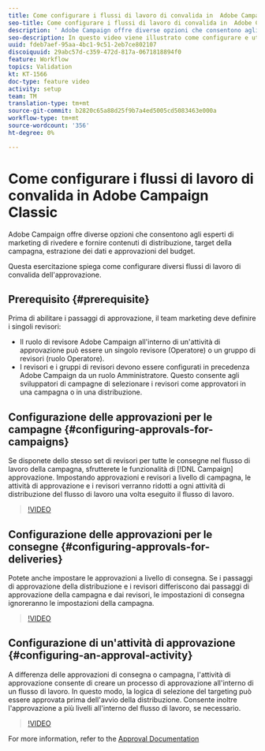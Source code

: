 ```yaml
---
title: Come configurare i flussi di lavoro di convalida in  Adobe Campaign Classic
seo-title: Come configurare i flussi di lavoro di convalida in  Adobe Campaign Classic
description: ' Adobe Campaign offre diverse opzioni che consentono agli esperti di marketing di rivedere e fornire contenuti di distribuzione, target della campagna, estrazione dei dati e approvazioni del budget. Questa esercitazione spiega come configurare diversi flussi di lavoro di convalida dell''approvazione.'
seo-description: In questo video viene illustrato come configurare e utilizzare un modello di consegna in ACCAdobe Campaign, i professionisti del marketing possono rivedere e fornire contenuti di consegna, target della campagna, estrazione dei dati e approvazioni del budget. Questa esercitazione spiega come configurare diversi flussi di lavoro di convalida dell'approvazione.
uuid: fdeb7aef-95aa-4bc1-9c51-2eb7ce802107
discoiquuid: 29abc57d-c359-472d-817a-0671818894f0
feature: Workflow
topics: Validation
kt: KT-1566
doc-type: feature video
activity: setup
team: TM
translation-type: tm+mt
source-git-commit: b2820c65a88d25f9b7a4ed5005cd5083463e000a
workflow-type: tm+mt
source-wordcount: '356'
ht-degree: 0%

---
```



# Come configurare i flussi di lavoro di convalida in  Adobe Campaign Classic

 Adobe Campaign offre diverse opzioni che consentono agli esperti di marketing di rivedere e fornire contenuti di distribuzione, target della campagna, estrazione dei dati e approvazioni del budget.

Questa esercitazione spiega come configurare diversi flussi di lavoro di convalida dell&#39;approvazione.

## Prerequisito {#prerequisite}

Prima di abilitare i passaggi di approvazione, il team marketing deve definire i singoli revisori:

* Il ruolo di revisore  Adobe Campaign all&#39;interno di un&#39;attività di approvazione può essere un singolo revisore (Operatore) o un gruppo di revisori (ruolo Operatore).
* I revisori e i gruppi di revisori devono essere configurati in precedenza  Adobe Campaign da un ruolo Amministratore. Questo consente agli sviluppatori di campagne di selezionare i revisori come approvatori in una campagna o in una distribuzione.

## Configurazione delle approvazioni per le campagne  {#configuring-approvals-for-campaigns}

Se disponete dello stesso set di revisori per tutte le consegne nel flusso di lavoro della campagna, sfrutterete le funzionalità di [!DNL Campaign] approvazione. Impostando approvazioni e revisori a livello di campagna, le attività di approvazione e i revisori verranno ridotti a ogni attività di distribuzione del flusso di lavoro una volta eseguito il flusso di lavoro.

>[!VIDEO](https://video.tv.adobe.com/v/25175?quality=12)

## Configurazione delle approvazioni per le consegne  {#configuring-approvals-for-deliveries}

Potete anche impostare le approvazioni a livello di consegna. Se i passaggi di approvazione della distribuzione e i revisori differiscono dai passaggi di approvazione della campagna e dai revisori, le impostazioni di consegna ignoreranno le impostazioni della campagna.

>[!VIDEO](https://video.tv.adobe.com/v/25176?quality=12)

## Configurazione di un&#39;attività di approvazione  {#configuring-an-approval-activity}

A differenza delle approvazioni di consegna o campagna, l&#39;attività di approvazione consente di creare un processo di approvazione all&#39;interno di un flusso di lavoro. In questo modo, la logica di selezione del targeting può essere approvata prima dell&#39;avvio della distribuzione. Consente inoltre l&#39;approvazione a più livelli all&#39;interno del flusso di lavoro, se necessario.

>[!VIDEO](https://video.tv.adobe.com/v/25174?quality=12)

For more information, refer to the [Approval Documentation](https://docs.adobe.com/help/en/campaign-classic/using/automating-with-workflows/flow-control-activities/approval.html)
